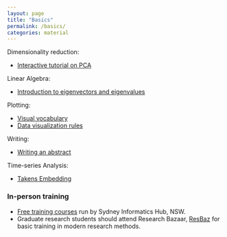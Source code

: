 ```yaml
---
layout: page
title: "Basics"
permalink: /basics/
categories: material
---
```


Dimensionality reduction:
* [Interactive tutorial on PCA](http://setosa.io/ev/principal-component-analysis/)

Linear Algebra:
* [Introduction to eigenvectors and eigenvalues](http://setosa.io/ev/eigenvectors-and-eigenvalues/)

Plotting:
* [Visual vocabulary](https://github.com/ft-interactive/chart-doctor/tree/master/visual-vocabulary)
* [Data visualization rules](https://www.data-to-viz.com/caveats.html)

Writing:
* [Writing an abstract](https://www.nature.com/documents/nature-summary-paragraph.pdf)

Time-series Analysis:
* [Takens Embedding](https://www.youtube.com/watch?v=6i57udsPKms)

### In-person training

* [Free training courses](https://informatics.sydney.edu.au/training/) run by Sydney Informatics Hub, NSW.
* Graduate research students should attend Research Bazaar, [ResBaz](https://resbaz.github.io/resbaz2018/sydney/) for basic training in modern research methods.
